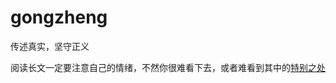 # gongzheng
传述真实，坚守正义

阅读长文一定要注意自己的情绪，不然你很难看下去，或者难看到其中的[特别之处](https://medium.com/@gongzhengdang/%E6%88%91%E4%BB%AC%E8%AF%A5%E7%99%BB%E5%9C%BA%E4%BA%86-911d4ebb1690)
